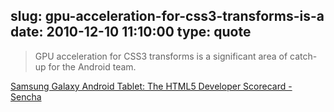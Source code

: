 slug: gpu-acceleration-for-css3-transforms-is-a
date: 2010-12-10 11:10:00
type: quote
---

> GPU acceleration for CSS3 transforms is a significant area of catch-up for the Android team.

[Samsung Galaxy Android Tablet: The HTML5 Developer Scorecard - Sencha](http://www.sencha.com/blog/2010/12/09/samsung-galaxy-android-tablet-the-html5-developer-scorecard/?utm_source=feedburner&utm_medium=feed&utm_campaign=Feed%3A+extblog+%28Ext+JS+Blog%29&utm_content=Twitter)
